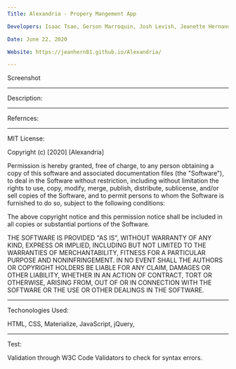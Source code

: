 ```yaml
---
Title: Alexandria - Propery Mangement App

Developers: Isaac Tsao, Gerson Marroquin, Josh Levish, Jeanette Hernandez

Date: June 22, 2020

Website: https://jeanhern81.github.io/Alexandria/

---
```

Screenshot

---
Description:

---

Refernces:

---

MIT License:

Copyright (c) [2020] [Alexandria]

Permission is hereby granted, free of charge, to any person obtaining a copy of this software and associated documentation files (the "Software"), to deal in the Software without restriction, including without limitation the rights to use, copy, modify, merge, publish, distribute, sublicense, and/or sell copies of the Software, and to permit persons to whom the Software is furnished to do so, subject to the following conditions:

The above copyright notice and this permission notice shall be included in all copies or substantial portions of the Software.

THE SOFTWARE IS PROVIDED "AS IS", WITHOUT WARRANTY OF ANY KIND, EXPRESS OR IMPLIED, INCLUDING BUT NOT LIMITED TO THE WARRANTIES OF MERCHANTABILITY, FITNESS FOR A PARTICULAR PURPOSE AND NONINFRINGEMENT. IN NO EVENT SHALL THE AUTHORS OR COPYRIGHT HOLDERS BE LIABLE FOR ANY CLAIM, DAMAGES OR OTHER LIABILITY, WHETHER IN AN ACTION OF CONTRACT, TORT OR OTHERWISE, ARISING FROM, OUT OF OR IN CONNECTION WITH THE SOFTWARE OR THE USE OR OTHER DEALINGS IN THE SOFTWARE.

---
Techonologies Used:

HTML, CSS, Materialize, JavaScript, jQuery, 

---
Test:

Validation through W3C Code Validators to check for syntax errors. 